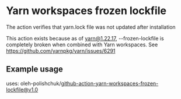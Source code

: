 # Yarn workspaces frozen lockfile

The action verifies that yarn.lock file was not updated after installation

This action exists because as of yarn@1.22.17, --frozen-lockfile is completely broken when combined with Yarn workspaces. See https://github.com/yarnpkg/yarn/issues/6291

## Example usage

uses: oleh-polishchuk/github-action-yarn-workspaces-frozen-lockfile@v1.0
